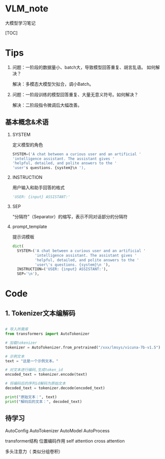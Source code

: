 # VLM_note
大模型学习笔记

[TOC]



# Tips

1. 问题：一阶段的数据量小、batch大，导致模型回答重复、胡言乱语。 如何解决？

    解决：多模态大模型欠拟合，调小Batch。

2. 问题：一阶段训练的模型回答重复、大量无意义符号。如何解决？

   解决：二阶段指令微调后大幅改善。



## 基本概念&术语

1. SYSTEM

   定义模型的角色

   ```python
   SYSTEM=('A chat between a curious user and an artificial '
   'intelligence assistant. The assistant gives '
   'helpful, detailed, and polite answers to the '
   'user's questions. {system}\n '),
   ```

2. INSTRUCTION  

   用户输入和助手回答的格式

   ```python
   'USER: {input} ASSISTANT:'
   ```

3. SEP  

   “分隔符”（Separator）的缩写，表示不同对话部分的分隔符

4. prompt_template

   提示词模板

   ```python
   dict(
     SYSTEM=('A chat between a curious user and an artificial '
             'intelligence assistant. The assistant gives '
             'helpful, detailed, and polite answers to the '
             'user\'s questions. {system}\n '),
     INSTRUCTION=('USER: {input} ASSISTANT:'),
     SEP='\n'),
   ```

   

# Code

## 1. Tokenizer文本编解码

```python

# 导入所需库
from transformers import AutoTokenizer

# 加载tokenizer
tokenizer = AutoTokenizer.from_pretrained("/xxx/lmsys/vicuna-7b-v1.5")

# 示例文本
text = "这是一个示例文本。"

# 对文本进行编码,生成token_id
encoded_text = tokenizer.encode(text)

# 将编码后的序列id解码为原始文本
decoded_text = tokenizer.decode(encoded_text)

print("原始文本：", text)
print("解码后的文本：", decoded_text)
```



## 待学习

AutoConfig   AutoTokenizer   AutoModel   AutoProcess

transformer结构     位置编码作用   self attention   cross attention

多头注意力（ 类似分组卷积）

